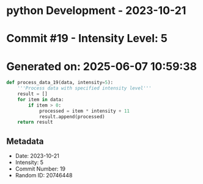 ﻿# python Development - 2023-10-21
# Commit #19 - Intensity Level: 5
# Generated on: 2025-06-07 10:59:38
```python
def process_data_19(data, intensity=5):
    '''Process data with specified intensity level'''
    result = []
    for item in data:
        if item > 0:
            processed = item * intensity + 11
            result.append(processed)
    return result
```
## Metadata
- Date: 2023-10-21
- Intensity: 5
- Commit Number: 19
- Random ID: 20746448
